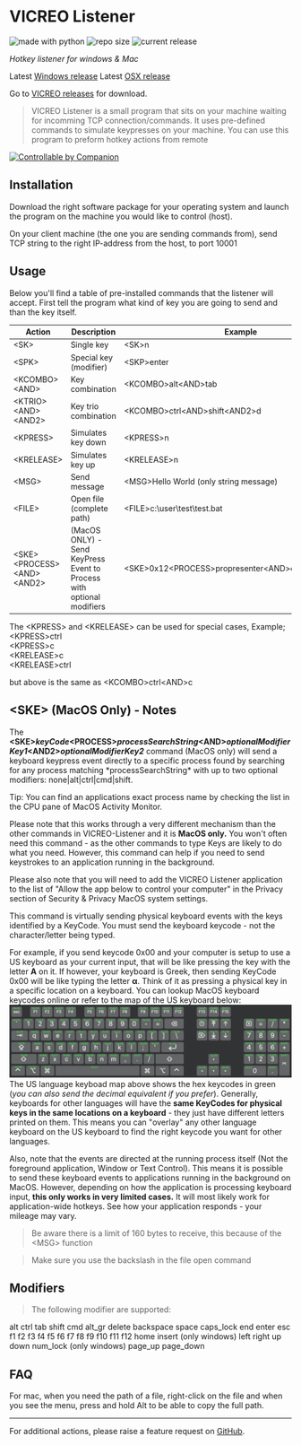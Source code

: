 # VICREO Listener
<img src="https://img.shields.io/badge/made%20with-python-blue.svg" alt="made with python">
<img src="https://img.shields.io/github/repo-size/jeffreydavidsz/VICREO-Listener.svg?style=flat" alt="repo size">
<img src="https://img.shields.io/github/release/jeffreydavidsz/vicreo-listener.svg?style=flat" alt="current release">

*Hotkey listener for windows & Mac*

Latest [Windows release](https://github.com/JeffreyDavidsz/VICREO-Listener/releases/download/v1.3.1/VICREO_Listener_Windows.exe)
Latest [OSX release](https://github.com/JeffreyDavidsz/VICREO-Listener/releases/download/v1.3.1/VICREO_Listener_OSX.zip)

Go to [VICREO releases](https://github.com/JeffreyDavidsz/VICREO-Listener/releases) for download.

>  VICREO Listener is a small program that sits on your machine waiting for incomming TCP connection/commands. It uses pre-defined commands to simulate keypresses on your machine. You can use this program to preform hotkey actions from remote

[<img src="https://bitfocus.io/companion/badge.png?ref=vicreo" width="200px" alt="Controllable by Companion">](https://bitfocus.io/companion/)

## Installation

Download the right software package for your operating system and launch the program on the machine you would like to control (host).

On your client machine (the one you are sending commands from), send TCP string to the right IP-address from the host, to port 10001

## Usage

Below you'll find a table of pre-installed commands that the listener will accept. First tell the program what kind of key you are going to send and than the key itself.

| Action					| Description									| Example								|
| --------------- | --------------------------- |-----------------------|
| &lt;SK&gt;						| Single key								|&lt;SK&gt;n  								|
| &lt;SPK&gt;						| Special key (modifier)		|&lt;SKP&gt;enter 								|
| &lt;KCOMBO&gt;	&lt;AND&gt;	| Key combination							|&lt;KCOMBO&gt;alt&lt;AND&gt;tab  	|
| &lt;KTRIO&gt;	&lt;AND&gt;	&lt;AND2&gt;	| Key trio combination							|&lt;KCOMBO&gt;ctrl&lt;AND&gt;shift&lt;AND2&gt;d  	|
| &lt;KPRESS&gt;				| Simulates key down					|&lt;KPRESS&gt;n					  	|
| &lt;KRELEASE&gt;			| Simulates key up						|&lt;KRELEASE&gt;n				  	|
| &lt;MSG&gt;						| Send message								|&lt;MSG&gt;Hello World (only string message)		|
| &lt;FILE&gt;					| Open file (complete path)		|&lt;FILE&gt;c:\user\test\test.bat
| &lt;SKE&gt;	&lt;PROCESS&gt; &lt;AND&gt;	&lt;AND2&gt;	| (MacOS ONLY) - Send KeyPress Event to Process with optional modifiers	|&lt;SKE&gt;0x12&lt;PROCESS&gt;propresenter&lt;AND&gt;cmd&lt;AND2&gt;none

The &lt;KPRESS&gt; and &lt;KRELEASE&gt; can be used for special cases, Example;<br>
&lt;KPRESS&gt;ctrl<br>
&lt;KPRESS&gt;c<br>
&lt;KRELEASE&gt;c<br>
&lt;KRELEASE&gt;ctrl<br>

but above is the same as &lt;KCOMBO&gt;ctrl&lt;AND&gt;c

## &lt;SKE&gt; (MacOS Only) - Notes ##
The **&lt;SKE&gt;*keyCode*&lt;PROCESS&gt;*processSearchString*&lt;AND&gt;*optionalModifierKey1*&lt;AND2&gt;*optionalModifierKey2*** command (MacOS only) will send a keyboard keypress event directly to a specific process found by searching for any process matching \*processSearchString\* with up to two optional modifiers: none|alt|ctrl|cmd|shift.

Tip: You can find an applications exact process name by checking the list in the CPU pane of MacOS Activity Monitor.

Please note that this works through a very different mechanism than the other commands in VICREO-Listener and it is **MacOS only.** You won't often need this command - as the other commands to type Keys are likely to do what you need.  However, this command can help if you need to send keystrokes to an application running in the background.

Please also note that you will need to add the VICREO Listener application to the list of "Allow the app below to control your computer" in the Privacy section of Security & Privacy MacOS system settings.

This command is virtually sending physical keyboard events with the keys identified by a KeyCode. You must send the keyboard keycode - not the character/letter being typed.

For example, if you send keycode 0x00 and your computer is setup to use a US keyboard as your current input, that will be like pressing the key with the letter **A** on it. If however, your keyboard is Greek, then sending KeyCode 0x00 will be like typing the letter **α**. Think of it as pressing a physical key in a specific location on a keyboard.  You can lookup MacOS keyboard keycodes online or refer to the map of the US keyboard below:
![KeyCodes](Apple%20Keyboard%20KeyCodes.jpg)
The US language keyboad map above shows the hex keycodes in green (*you can also send the decimal equivalent if you prefer*).
Generally, keyboards for other languages will have the **same KeyCodes for physical keys in the same locations on a keyboard** - they just have different letters printed on them.  This means you can "overlay" any other language keyboard on the US keyboard to find the right keycode you want for other languages.  

Also, note that the events are directed at the running process itself (Not the foreground application, Window or Text Control). This means it is possible to send these keyboard events to applications running in the background on MacOS.  However, depending on how the application is processing keyboard input, **this only works in very limited cases.** 
It will most likely work for application-wide hotkeys. See how your application responds - your mileage may vary.

> Be aware there is a limit of 160 bytes to receive, this because of the &lt;MSG&gt; function

> Make sure you use the backslash in the file open command

## Modifiers ##

>The following modifier are supported:

alt
ctrl
tab
shift
cmd
alt_gr
delete
backspace
space
caps_lock
end
enter
esc
f1
f2
f3
f4
f5
f6
f7
f8
f9
f10
f11
f12
home
insert (only windows)
left
right
up
down
num_lock (only windows)
page_up
page_down

## FAQ ##

For mac, when you need the path of a file, right-click on the file and when you see the menu, press and hold Alt to be able to copy the full path.

----

For additional actions, please raise a feature request on [GitHub](https://github.com/JeffreyDavidsz/VICREO-Listener/issues).
